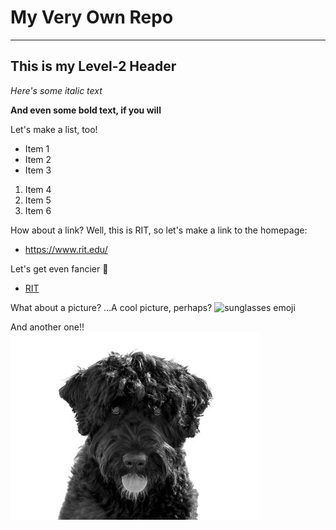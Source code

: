 # My Very Own Repo
---
## This is my Level-2 Header

*Here's some italic text*

**And even some bold text, if you will**

Let's make a list, too!
- Item 1
- Item 2
- Item 3
1. Item 4
2. Item 5
3. Item 6

How about a link? Well, this is RIT, so let's make a link to the homepage: 
- https://www.rit.edu/

Let's get even fancier :eyes:
- [RIT](https://www.rit.edu/)

What about a picture? ...A cool picture, perhaps?
![sunglasses emoji](https://images.emojiterra.com/google/noto-emoji/unicode-15.1/color/1024px/1f60e.png)

And another one!!
![cassie, a shaggy black dog](md-images/cassie.jpg)

